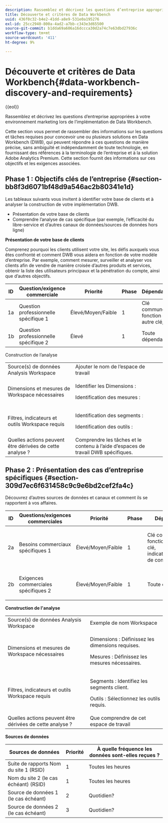 ```yaml
---
description: Rassemblez et décrivez les questions d’entreprise appropriées à votre environnement marketing lors de l’implémentation de Data Workbench.
title: Découverte et critères de Data Workbench
uuid: 436f0c32-b4e2-41dd-a8e9-531e0a195276
exl-id: 25cc2940-800a-4ad2-a7bb-c343e3d65500
source-git-commit: b1dda69a606a16dccca30d2a74c7e63dbd27936c
workflow-type: tm+mt
source-wordcount: '411'
ht-degree: 9%

---
```


# Découverte et critères de Data Workbench{#data-workbench-discovery-and-requirements}

{{eol}}

Rassemblez et décrivez les questions d’entreprise appropriées à votre environnement marketing lors de l’implémentation de Data Workbench.

Cette section vous permet de rassembler des informations sur les questions et tâches requises pour concevoir une ou plusieurs solutions en Data Workbench (DWB), qui peuvent répondre à ces questions de manière précise, sans ambiguïté et indépendamment de toute technologie, en fournissant des références à la terminologie de l’entreprise et à la solution Adobe Analytics Premium. Cette section fournit des informations sur ces objectifs et les exigences associées.

## Phase 1 : Objectifs clés de l’entreprise {#section-bb8f3d6071bf48d9a546ac2b80341e1d}

Les tableaux suivants vous invitent à identifier votre base de clients et à analyser la construction de votre implémentation DWB.

* Présentation de votre base de clients
* Comprendre l’analyse de cas spécifique (par exemple, l’efficacité du libre-service et d’autres canaux de données/sources de données hors ligne)

**Présentation de votre base de clients**

Comprenez pourquoi les clients utilisent votre site, les défis auxquels vous êtes confronté et comment DWB vous aidera en fonction de votre modèle d’entreprise. Par exemple, comment mesurer, surveiller et analyser vos clients afin de vendre de manière croisée d’autres produits et services, obtenir la liste des utilisateurs principaux et la pénétration du compte, ainsi que d’autres objectifs.

| ID | Question/exigence commerciale | Priorité | Phase | Dépendances |
|---|---|---|---|---|
| 1a | Question professionnelle spécifique 1 | Élevé/Moyen/Faible | 1 | Clé commune, en fonction d’une autre clé, etc. |
| 1b | Question professionnelle spécifique 2 | Élevé | 1 | Toute dépendance |

Construction de l’analyse

<table id="table_6CA959E521964E27804BB2A65EC4BBDE"> 
 <tbody> 
  <tr> 
   <td colname="col1">Source(s) de données Analysis Workspace</td> 
   <td colname="col2"> Ajouter le nom de l’espace de travail </td> 
  </tr> 
  <tr> 
   <td colname="col1"> <p>Dimensions et mesures de Workspace nécessaires </p> </td> 
   <td colname="col2"> <p>Identifier les Dimensions : </p> <p>Identification des mesures : </p> </td> 
  </tr> 
  <tr> 
   <td colname="col1"> Filtres, indicateurs et outils Workspace requis </td> 
   <td colname="col2"> <p>Identification des segments : </p> <p>Identification des outils : </p> </td> 
  </tr> 
  <tr> 
   <td colname="col1"> Quelles actions peuvent être dérivées de cette analyse ? </td> 
   <td colname="col2"> Comprendre les tâches et le contenu à l’aide d’espaces de travail DWB spécifiques. </td> 
  </tr> 
 </tbody> 
</table>

## Phase 2 : Présentation des cas d’entreprise spécifiques {#section-309d7ec6f631458c9c9e6bd2cef2fa4c}

Découvrez d’autres sources de données et canaux et comment ils se rapportent à vos affaires.

<table id="table_733CCD9F4E9048C2865758B8E8D027DC"> 
 <thead> 
  <tr> 
   <th colname="col1" class="entry"> ID </th> 
   <th colname="col2" class="entry"> Questions/exigences commerciales </th> 
   <th colname="col3" class="entry"> Priorité </th> 
   <th colname="col04" class="entry"> Phase </th> 
   <th colname="col4" class="entry"> Dépendances </th> 
   <th colname="col5" class="entry"> </th> 
  </tr>
 </thead>
 <tbody> 
  <tr> 
   <td colname="col1"> 2a </td> 
   <td colname="col2"> Besoins commerciaux spécifiques 1 </td> 
   <td colname="col3"> <p>Élevé/Moyen/Faible </p> </td> 
   <td colname="col04"> 1 </td> 
   <td colname="col4"> <p>Clé commune, en fonction d’une autre clé, indicateur/identifiant de compte, etc. </p> </td> 
   <td colname="col5"> </td> 
  </tr> 
  <tr> 
   <td colname="col1"> 2b </td> 
   <td colname="col2"> <p>Exigences commerciales spécifiques 2 </p> </td> 
   <td colname="col3"> Élevé/Moyen/Faible </td> 
   <td colname="col04"> 1 </td> 
   <td colname="col4"> <p>Toute dépendance </p> </td> 
   <td colname="col5"> </td> 
  </tr> 
 </tbody> 
</table>

**Construction de l&#39;analyse**

<table id="table_680C5D257CBF42519EFB8B96A00543C5"> 
 <tbody> 
  <tr> 
   <td colname="col1">Source(s) de données Analysis Workspace
     </td> 
   <td colname="col2">
     Exemple de nom Workspace </td> 
  </tr> 
  <tr> 
   <td colname="col1"> <p>Dimensions et mesures de Workspace nécessaires </p> </td> 
   <td colname="col2"> <p>Dimensions : Définissez les dimensions requises. </p> <p>Mesures : Définissez les mesures nécessaires. </p> </td> 
  </tr> 
  <tr> 
   <td colname="col1"> Filtres, indicateurs et outils Workspace requis </td> 
   <td colname="col2"> <p>Segments : Identifiez les segments client. </p> <p>Outils : Sélectionnez les outils requis. </p> </td> 
  </tr> 
  <tr> 
   <td colname="col1"> Quelles actions peuvent être dérivées de cette analyse ? </td> 
   <td colname="col2"> Que comprendre de cet espace de travail </td> 
  </tr> 
 </tbody> 
</table>

**Sources de données**

| Sources de données | Priorité | À quelle fréquence les données sont-elles reçues ? |
|---|---|---|
| Suite de rapports Nom du site 1 (RSID) | 1 | Toutes les heures |
| Nom du site 2 (le cas échéant) (RSID) | 1 | Toutes les heures |
| Source de données 1 (le cas échéant) | 2 | Quotidien? |
| Source de données 2 (le cas échéant) | 3 | Quotidien? |
